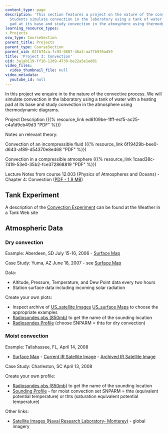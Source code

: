 ```yaml
---
content_type: page
description: 'This section features a project on the nature of the convective process.
  Students simulate convection in the laboratory using a tank of water with a heating
  pad at its base and study convection in the atmosphere using thermodynamic diagrams. '
learning_resource_types:
- Projects
ocw_type: CourseSection
parent_title: Projects
parent_type: CourseSection
parent_uid: 02f674ca-fc93-9887-46a3-aa77b970ad59
title: 'Project 3: Convection'
uid: 3a1ab119-ff16-12d9-4739-be22a5e1ed81
video_files:
  video_thumbnail_file: null
video_metadata:
  youtube_id: null
---
```


In this project we enquire in to the nature of the convective process. We will simulate convection in the laboratory using a tank of water with a heating pad at its base and study convection in the atmosphere using thermodynamic diagrams.

Project Description ({{% resource_link ed6109be-1fff-ecf5-ac25-c4a1d9cb49d3 "PDF" %}})

Notes on relevant theory:

Convection of an incompressible fluid ({{% resource_link 6f19429b-bee0-d643-af89-d54370e8e468 "PDF" %}})

Convection in a compressible atmosphere ({{% resource_link 1caad38c-7419-53e0-35b2-fce372868819 "PDF" %}})

Lecture Notes from course 12.003 (Physics of Atmospheres and Oceans) - Chapter 4: Convection ([PDF - 1.9 MB](http://paoc.mit.edu/labweb/notes/chap4.pdf))

Tank Experiment
---------------

A description of the [Convection Experiment](http://weathertank.mit.edu/links/projects/convection-introduction/convection-how-to) can be found at the Weather in a Tank Web site

Atmospheric Data
----------------

### Dry convection

Example: Aberdeen, SD July 15-16, 2006 - [Surface Map](http://weather.unisys.com/archive/sfc_map/0607/06071600.gif)

Case Study: Yuma, AZ June 18, 2007 - see [Surface Map](http://weather.unisys.com/archive/sfc_map/0706/07061800.gif)

Data:

*   Altitude, Pressure, Temperature, and Dew Point data every two hours 
*   Station surface data including incoming solar radiation 

Create your own plots:

*   Inspect archive of [US\_satellite Images](http://weather.unisys.com/archive/sat_ir) [US\_surface Maps](http://weather.unisys.com/archive/sfc_map/) to choose the appropriate examples
*   [Radiosondes obs (850mb)](http://paoc.mit.edu/synoptic/custom/radiosondes.asp) to get the name of the sounding location
*   [Radiosondes Profile](http://paoc.mit.edu/synoptic/custom/snprof.asp) (choose SNPARM = thta for dry convection)

### Moist convection

Example: Tallahassee, FL, April 14, 2008

*   [Surface Map](http://weather.unisys.com/archive/sfc_map/0904/09041400.gif) - [Current IR Satellite Image](http://weather.unisys.com/satellite/sat_ir_us_loop-12.html) - [Archived IR Satellite Image](http://weather.unisys.com/archive/sat_ir/0904/09041400.gif)

Case Study: Charleston, SC April 13, 2008

Create your own profile:

*   [Radiosondes obs (850mb)](http://paoc.mit.edu/synoptic/custom/radiosondes.asp) to get the name of the sounding location
*   [Sounding Profile](http://paoc.mit.edu/synoptic/custom/snprof.asp) - for moist convection set SNPARM = thte (equivalent potential temperature) or thts (saturation equivalent potential temperature)

Other links:

*   [Satellite Images (Naval Research Laboratory- Monterey)](http://www.nrlmry.navy.mil/sat-bin/global.cgi) - global imagery